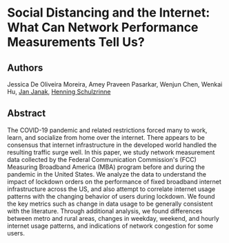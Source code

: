 # Social Distancing and the Internet: What Can Network Performance Measurements Tell Us?

## Authors

Jessica De Oliveira Moreira, Amey Praveen Pasarkar, Wenjun Chen, Wenkai Hu, [Jan Janak](https://www.cs.columbia.edu/~janakj), [Henning Schulzrinne](https://www.cs.columbia.edu/~hgs)

## Abstract

The COVID-19 pandemic and related restrictions forced many to work, learn, and socialize from home over the internet. There appears to be consensus that internet infrastructure in the developed world handled the resulting traffic surge well. In this paper, we study network measurement data collected by the Federal Communication Commission's (FCC) Measuring Broadband America (MBA) program before and during the pandemic in the United States. We analyze the data to understand the impact of lockdown orders on the performance of fixed broadband internet infrastructure across the US, and also attempt to correlate internet usage patterns with the changing behavior of users during lockdown. We found the key metrics such as change in data usage to be generally consistent with the literature. Through additional analysis, we found differences between metro and rural areas, changes in weekday, weekend, and hourly internet usage patterns, and indications of network congestion for some users.
